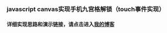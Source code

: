 
### javascript canvas实现手机九宫格解锁（touch事件实现）
#### 详细实现思路和演示链接，请点击进入[我的博客](http://y.dobit.top/Detail/139.html) 
